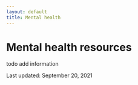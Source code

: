 ```yaml
---
layout: default
title: Mental health
---
```


# Mental health resources

todo add information

Last updated: September 20, 2021